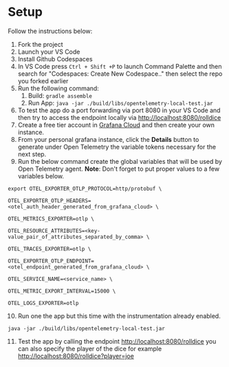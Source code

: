 # Setup

Follow the instructions below:
1. Fork the project
2. Launch your VS Code
3. Install Github Codespaces
4. In VS Code press `Ctrl + Shift +P` to launch Command Palette and then search for "Codespaces: Create New Codespace.." then select the repo you forked earlier
5. Run the following command:
    1. Build: `gradle assemble`
    2. Run App: `java -jar ./build/libs/opentelemetry-local-test.jar`
6. To test the app do a port forwarding via port 8080 in your VS Code and then try to access the endpoint locally via [http://localhost:8080/rolldice](http://localhost:8080/rolldice)
7. Create a free tier account in [Grafana Cloud](https://grafana.com/products/cloud/) and then create your own instance.
8. From your personal grafana instance, click the **Details** button to generate under Open Telemetry the variable tokens necessary for the next step.
9. Run the below command create the global variables that will be used by Open Telemetry agent. **Note**: Don't forget to put proper values to a few variables below.

`export OTEL_EXPORTER_OTLP_PROTOCOL=http/protobuf \`

`OTEL_EXPORTER_OTLP_HEADERS=<otel_auth_header_generated_from_grafana_cloud> \`

`OTEL_METRICS_EXPORTER=otlp \`

`OTEL_RESOURCE_ATTRIBUTES=<key-value_pair_of_attributes_separated_by_comma> \`

`OTEL_TRACES_EXPORTER=otlp \`

`OTEL_EXPORTER_OTLP_ENDPOINT=<otel_endpoint_generated_from_grafana_cloud> \`

`OTEL_SERVICE_NAME=<service_name> \`

`OTEL_METRIC_EXPORT_INTERVAL=15000 \`

`OTEL_LOGS_EXPORTER=otlp `

10. Run one the app but this time with the instrumentation already enabled.

`java -jar ./build/libs/opentelemetry-local-test.jar`

11. Test the app by calling the endpoint
[http://localhost:8080/rolldice](http://localhost:8080/rolldice) you can also specify the player of the dice for example [http://localhost:8080/rolldice?player=joe](http://localhost:8080/rolldice?player=joe)